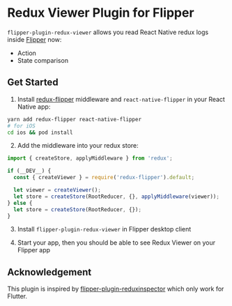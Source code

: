 # Redux Viewer Plugin for Flipper

`flipper-plugin-redux-viewer` allows you read React Native redux logs inside [Flipper](https://fbflipper.com/) now:

- Action
- State comparison

## Get Started

1. Install [redux-flipper](https://github.com/jk-gan/redux-flipper) middleware and `react-native-flipper` in your React Native app:

```bash
yarn add redux-flipper react-native-flipper
# for iOS
cd ios && pod install
```

2. Add the middleware into your redux store:

```javascript
import { createStore, applyMiddleware } from 'redux';

if (__DEV__) {
  const { createViewer } = require('redux-flipper').default;

  let viewer = createViewer();
  let store = createStore(RootReducer, {}, applyMiddleware(viewer));
} else {
  let store = createStore(RootReducer, {});
}
```

3. Install `flipper-plugin-redux-viewer` in Flipper desktop client

4. Start your app, then you should be able to see Redux Viewer on your Flipper app

## Acknowledgement

This plugin is inspired by [flipper-plugin-reduxinspector](https://github.com/blankapp/flipper-plugin-reduxinspector) which only work for Flutter.
